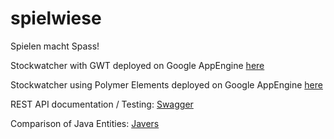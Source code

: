# spielwiese
Spielen macht Spass!

Stockwatcher with GWT deployed on Google AppEngine [here](https://1-dot-mystockwatcher-155409.appspot.com/ "Stockwatcher with GWT")

Stockwatcher using Polymer Elements deployed on Google AppEngine [here](https://mystockwatcher-usingtemplates.appspot.com/ "Polymer frontend, Spring Boot backend")

REST API documentation / Testing: [Swagger](http://swagger.io/swagger-ui/ "Swagger UI")

Comparison of Java Entities: [Javers](http://javers.org/ "Javers")
